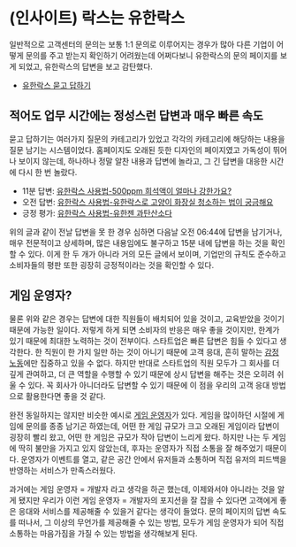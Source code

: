 # (인사이트) 락스는 유한락스

일반적으로 고객센터의 문의는 보통 1:1 문의로 이루어지는 경우가 많아 다른 기업이 어떻게 문의를 주고 받는지 확인하기 어려웠는데 어쩌다보니 유한락스의 문의 페이지를 보게 되었고, 유한락스의 답변을 보고 감탄했다.

- [유한락스 묻고 답하기](https://yuhanrox.co.kr/CONSUMER_QNA)

## 적어도 업무 시간에는 정성스런 답변과 매우 빠른 속도

묻고 답하기는 여러가지 질문의 카테고리가 있었고 각각의 카테고리에 해당하는 내용을 질문 남기는 시스템이었다. 홈페이지도 오래된 듯한 디자인의 페이지였고 가독성이 뛰어나 보이지 않는데, 하나하나 정말 알찬 내용과 답변에 놀라고, 그 긴 답변을 대응한 시간에 다시 한 번 놀랐다.

- 11분 답변: [유한락스 사용법-500ppm 희석액이 얼마나 강한가요?](https://yuhanrox.co.kr/CONSUMER_QNA/164974)
- 오전 답변: [유한락스 사용법-유한락스로 고양이 화장실 청소하는 법이 궁금해요](https://yuhanrox.co.kr/CONSUMER_QNA/92156)
- 긍정 평가: [유한락스 사용법-유한젠 과탄산소다](https://yuhanrox.co.kr/CONSUMER_QNA/164776)

위의 글과 같이 전날 답변을 못 한 경우 심하면 다음날 오전 06:44에 답변을 남기거나, 매우 전문적이고 상세하며, 많은 내용임에도 불구하고 15분 내에 답변을 하는 것을 확인할 수 있다. 이게 한 두 개가 아니라 거의 모든 글에서 보이며, 기업만의 규칙도 준수하고 소비자들의 평판 또한 굉장히 긍정적이라는 것을 확인할 수 있다.

## 게임 운영자?

물론 위와 같은 경우는 답변에 대한 직원들이 배치되어 있을 것이고, 교육받았을 것이기 때문에 가능한 일이다. 저렇게 하게 되면 소비자의 반응은 매우 좋을 것이지만, 한계가 있기 때문에 최대한 노력하는 것이 전부이다. 스타트업은 빠른 답변은 힘들 수 있다고 생각한다. 한 직원이 한 가지 일만 하는 것이 아니기 때문에 고객 응대, 흔히 말하는 [감정 노동](https://namu.wiki/w/%EA%B0%90%EC%A0%95%EB%85%B8%EB%8F%99)에만 집중하고 있을 수 없다. 하지만 반대로 스타트업의 직원 모두가 그 회사를 더 깊게 관여하고, 더 큰 역할을 수행할 수 있기 때문에 상시 답변을 해주는 것은 오히려 쉬울 수 있다. 꼭 회사가 아니더라도 답변할 수 있기 때문에 이 점을 우리의 고객 응대 방법으로 활용한다면 좋을 것 같다.

완전 동일하지는 않지만 비슷한 예시로 [게임 운영자](https://namu.wiki/w/%EA%B2%8C%EC%9E%84%20%EC%9A%B4%EC%98%81%EC%9E%90)가 있다. 게임을 많이하던 시절에 게임에 문의를 종종 남기곤 하였는데, 어떤 한 게임 규모가 크고 오래된 게임이라 답변이 굉장히 빨리 왔고, 어떤 한 게임은 규모가 작아 답변이 느리게 왔다. 하지만 나는 두 게임에 딱히 불만을 가지고 있지 않았는데, 후자는 운영자가 직접 소통을 잘 해주었기 때문이다. 운영자가 이벤트를 열고, 같은 공간 안에서 유저들과 소통하며 직접 유저의 피드백을 반영하는 서비스가 만족스러웠다.

과거에는 게임 운영자 = 개발자 라고 생각을 하곤 했는데, 이제와서야 아니라는 것을 알게 됐지만 우리가 이런 게임 운영자 = 개발자의 포지션을 잘 잡을 수 있다면 고객에게 좋은 응대와 서비스를 제공해줄 수 있을거 같다는 생각이 들었다. 문의 페이지의 답변 속도를 떠나서, 그 이상의 무언가를 제공해줄 수 있는 방법, 모두가 게임 운영자가 되어 직접 소통하는 마음가짐을 가질 수 있는 방법을 생각해보게 된다.
